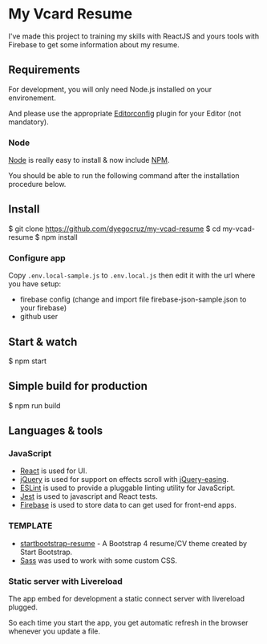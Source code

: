 # My Vcard Resume

I've made this project to training my skills with ReactJS and yours tools with Firebase to get some information about my resume.

## Requirements

For development, you will only need Node.js installed on your environement.

And please use the appropriate [Editorconfig](http://editorconfig.org/) plugin for your Editor (not mandatory).

### Node

[Node](http://nodejs.org/) is really easy to install & now include [NPM](https://npmjs.org/).

You should be able to run the following command after the installation procedure below.

## Install

$ git clone https://github.com/dyegocruz/my-vcad-resume
$ cd my-vcad-resume
$ npm install

### Configure app

Copy `.env.local-sample.js` to `.env.local.js` then edit it with the url where you have setup:
- firebase config (change and import file firebase-json-sample.json to your firebase)
- github user

## Start & watch

$ npm start

## Simple build for production

$ npm run build

## Languages & tools

### JavaScript

- [React](http://facebook.github.io/react) is used for UI.
- [jQuery](https://jquery.com/) is used for support on effects scroll with [jQuery-easing](https://jqueryui.com/easing/).
- [ESLint](https://eslint.org/) is used to provide a pluggable linting utility for JavaScript.
- [Jest](https://facebook.github.io/jest/) is used to javascript and React tests.
- [Firebase](https://firebase.google.com/?hl=pt-br) is used to store data to can get used for front-end apps.

### TEMPLATE

- [startbootstrap-resume](https://startbootstrap.com/template-overviews/resume/) - A Bootstrap 4 resume/CV theme created by Start Bootstrap.
- [Sass](https://sass-lang.com/) was used to work with some custom CSS.

### Static server with Livereload

The app embed for development a static connect server with livereload plugged.

So each time you start the app, you get automatic refresh in the browser whenever you update a file.
